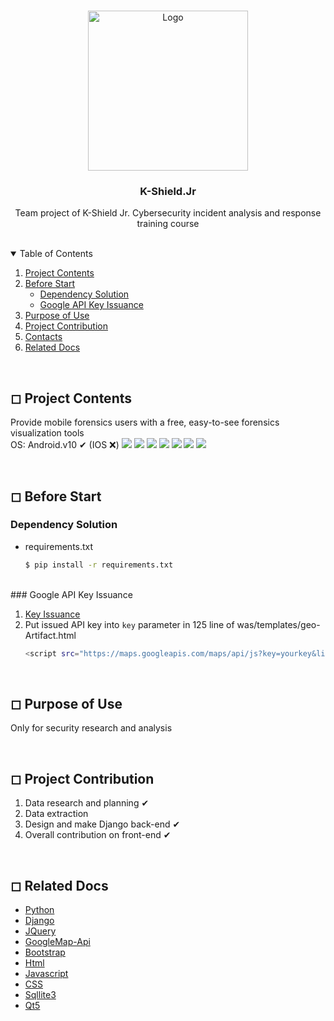 
<!-- PROJECT LOGO -->
<br />
<p align="center">
  <a href="http://kshieldjr.org/">
    <img src="images/logo.PNG" alt="Logo" width="256" height="256">
  </a>
  <h3 align="center">K-Shield.Jr</h3>
  <p align="center">
    Team project of K-Shield Jr. Cybersecurity incident analysis and response training course
    <br />
</p>

<br>

<!-- TABLE OF CONTENTS -->
<details open="open">
  <summary>Table of Contents</summary>
  <ol>
    <li>
      <a href="# Project Contents">Project Contents</a>
    </li>
    <li>
      <a href="#Before Start">Before Start</a>
      <ul>
        <li><a href="#Dependency-Solution">Dependency Solution</a></li>
        <li><a href="#Google-API-Key-Issuance">Google API Key Issuance</a></li>
      </ul>
    </li>
    <li><a href="#Purpose-of-Use">Purpose of Use</a></li>
    <li><a href="#Project-Contribution">Project Contribution</a></li>
    <li><a href="#Contacts">Contacts</a></li>
    <li><a href="#Related-Docs">Related Docs</a></li>
  </ol>
</details>

<br>

<!-- ABOUT THE PROJECT -->
## ◻ Project Contents
Provide mobile forensics users with a free, easy-to-see forensics visualization tools</br>
OS: Android.v10 ✔ (IOS ❌)
<img src="images/screen1.PNG" >
<img src="images/screen2.PNG">
<img src="images/screen3.PNG" >
<img src="images/screen4.PNG" >
<img src="images/screen5.PNG" >
<img src="images/screen6.PNG" >
<img src="images/screen7.PNG" >

<br>

<!-- GETTING STARTED -->
## ◻ Before Start

### Dependency Solution

* requirements.txt
  ```sh
  $ pip install -r requirements.txt
  ```
<br>
### Google API Key Issuance

1. [Key Issuance](https://webruden.tistory.com/378)
2. Put issued API key into `key` parameter in 125 line of was/templates/geo-Artifact.html
   ```sh
   <script src="https://maps.googleapis.com/maps/api/js?key=yourkey&libraries=&v=weekly"></script>
   ```

<br>

<!-- 사용 용도 -->
## ◻ Purpose of Use

Only for security research and analysis

<br>

<!-- 프로젝트 기여 -->
## ◻ Project Contribution


1. Data research and planning ✔
2. Data extraction
3. Design and make Django back-end ✔
4. Overall contribution on front-end ✔

<br>

<!-- 관련 docs -->
## ◻ Related Docs
* [Python](https://docs.python.org/3/)
* [Django](https://docs.djangoproject.com/ko/3.2/intro/)
* [JQuery](https://api.jquery.com/)
* [GoogleMap-Api](https://developers.google.com/maps/documentation/javascript/overview)
* [Bootstrap](https://getbootstrap.com/docs/4.1/getting-started/introduction/)
* [Html](https://developer.mozilla.org/ko/docs/Web/API/HTMLDocument)
* [Javascript](https://developer.mozilla.org/ko/docs/Web/JavaScript)
* [CSS](https://developer.mozilla.org/ko/docs/Web/CSS)
* [Sqllite3](https://docs.python.org/3/library/sqlite3.html)
* [Qt5](https://doc.qt.io/qtforpython/)

